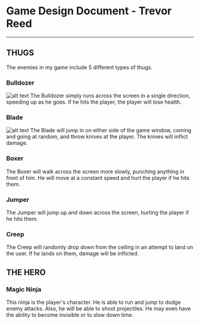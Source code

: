 # Game Design Document - Trevor Reed

----

## THUGS
The enemies in my game include 5 different types of thugs.

### Bulldozer
![alt text](http://googledrive.com/mktrevor/PA5/bulldozer1.png "Bulldozer")
The Bulldozer simply runs across the screen in a single direction, speeding up as he goes. If he hits the player, the player will lose health.

### Blade
![alt text](https://drive.google.com/?tab=mo&authuser=0#folders/0B1BPxtqj8Cl5NGo4WHJmbHNTRFk "Bulldozer")
The Blade will jump in on either side of the game window, coming and going at random, and throw knives at the player. The knives will inflict damage.

### Boxer
The Boxer will walk across the screen more slowly, punching anything in front of him. He will move at a constant speed and hurt the player if he hits them.

### Jumper
The Jumper will jump up and down across the screen, hurting the player if he hits them.

### Creep
The Creep will randomly drop down from the ceiling in an attempt to land on the user. If he lands on them, damage will be inflicted.

## THE HERO
### Magic Ninja
This ninja is the player's character. He is able to run and jump to dodge enemy attacks. Also, he will be able to shoot projectiles. He may even have the ability
to become invisible or to slow down time.




